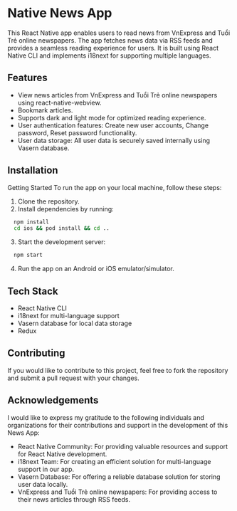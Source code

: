 
# Native News App

This React Native app enables users to read news from VnExpress and Tuổi Trẻ online newspapers. The app fetches news data via RSS feeds and provides a seamless reading experience for users. It is built using React Native CLI and implements i18next for supporting multiple languages.

## Features
- View news articles from VnExpress and Tuổi Trẻ online newspapers using react-native-webview.
- Bookmark articles.
- Supports dark and light mode for optimized reading experience.
- User authentication features: Create new user accounts, Change password, Reset password functionality.
- User data storage: All user data is securely saved internally using Vasern database.

## Installation

Getting Started
To run the app on your local machine, follow these steps:

1. Clone the repository.
2. Install dependencies by running:

```bash
  npm install 
  cd ios && pod install && cd ..
```
3. Start the development server:
```bash
  npm start 
```
4. Run the app on an Android or iOS emulator/simulator.


    
## Tech Stack
- React Native CLI
- i18next for multi-language support
- Vasern database for local data storage
- Redux


## Contributing

If you would like to contribute to this project, feel free to fork the repository and submit a pull request with your changes.


## Acknowledgements

I would like to express my gratitude to the following individuals and organizations for their contributions and support in the development of this News App:

- React Native Community: For providing valuable resources and support for React Native development.
- i18next Team: For creating an efficient solution for multi-language support in our app.
- Vasern Database: For offering a reliable database solution for storing user data locally.
- VnExpress and Tuổi Trẻ online newspapers: For providing access to their news articles through RSS feeds.

